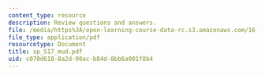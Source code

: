 ```yaml
---
content_type: resource
description: Review questions and answers.
file: /media/https%3A/open-learning-course-data-rc.s3.amazonaws.com/16-01-unified-engineering-i-ii-iii-iv-fall-2005-spring-2006/c078d6188a2d90acb84d8bb6a001f8b4_sp_S17_mud.pdf
file_type: application/pdf
resourcetype: Document
title: sp_S17_mud.pdf
uid: c078d618-8a2d-90ac-b84d-8bb6a001f8b4
---
```

